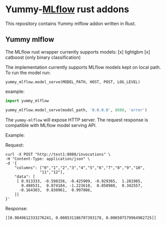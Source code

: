 # Yummy-[MLflow](https://www.mlflow.org/) rust addons

This repository contains Yummy mlflow addon written in Rust.

## Yummy mlflow

The MLflow rust wrapper currently supports models:
[x] lightgbm
[x] catboost (only binary classification)

The implementation currently supports MLflow models kept on local path.
To run the model run:

`yummy_mlflow.model_serve(MODEL_PATH, HOST, POST, LOG_LEVEL)`

example:
```python
import yummy_mlflow

yummy_mlflow.model_serve(model_path, '0.0.0.0', 8080, 'error')
```

The `yummy-mlflow` will expose HTTP server. 
The request response is compatible with MLflow model serving API.

Example:

Request:
```
curl -X POST "http://test1:8080/invocations" \
-H "Content-Type: application/json" \
-d '{
    "columns": ["0","1","2","3","4","5","6","7","8","9","10",
               "11","12"],
    "data": [
     [ 0.913333, -0.598156, -0.425909, -0.929365,  1.281985,
       0.488531,  0.874184, -1.223610,  0.050988,  0.342557,
      -0.164303,  0.830961,  0.997086,
    ]]
}'
```

Response:
```
[[0.9849612333276241, 0.008531186707393178, 0.006507579964982725]]
```


